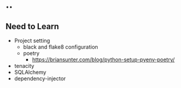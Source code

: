 # ..

## Need to Learn

- Project setting
  - black and flake8 configuration
  - poetry
    - https://briansunter.com/blog/python-setup-pyenv-poetry/
- tenacity
- SQLAlchemy
- dependency-injector
